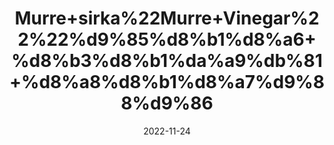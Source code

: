 ---
title: 'Murre+sirka%22Murre+Vinegar%22%22%d9%85%d8%b1%d8%a6+%d8%b3%d8%b1%da%a9%db%81+%d8%a8%d8%b1%d8%a7%d9%88%d9%86'
date: '2022-11-24' 
metatag: '' 
inventory: '0' 
draft: false 
# meta description 
shortDescripton: ''
description: 'Sirka+Vinegar'
longdescription: ''
tags: ''
brand: ''
subCategory: ''
unit: '800 ml-Pk'
sellCount: '0'
featured: False
# product Price
price: '120.0'
# Product Short Description
shortDescription: ''
productID: 'A4B6BADA-184E-ED11-996A-005056B3A416'
type: 'products'
category: 'Sirka+Vinegar' 
thumnailproduct: 'https://eraconnect.blob.core.windows.net/product-images/aminsaddiquidawakhana/2de90a6c-a8de-471c-bb0d-b086ba4e942f.webp' 
images:
  - image: 'https://eraconnect.blob.core.windows.net/product-images/aminsaddiquidawakhana/2de90a6c-a8de-471c-bb0d-b086ba4e942f.webp'  
Variants:
---